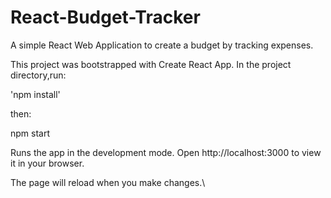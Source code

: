 # React-Budget-Tracker

A simple React Web Application to create a budget by tracking expenses.


This project was bootstrapped with Create React App. In the project directory,run:

'npm install'

then:

npm start

Runs the app in the development mode. Open http://localhost:3000 to view it in your browser.

The page will reload when you make changes.\
